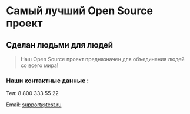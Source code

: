 # Самый лучший Open Source проект

## Сделан людьми для людей

> Наш Open Source проект предназначен для объединения людей со всего мира!

### Наши контактные данные  :

Тел: 8 800 333 55 22

Email: support@test.ru
